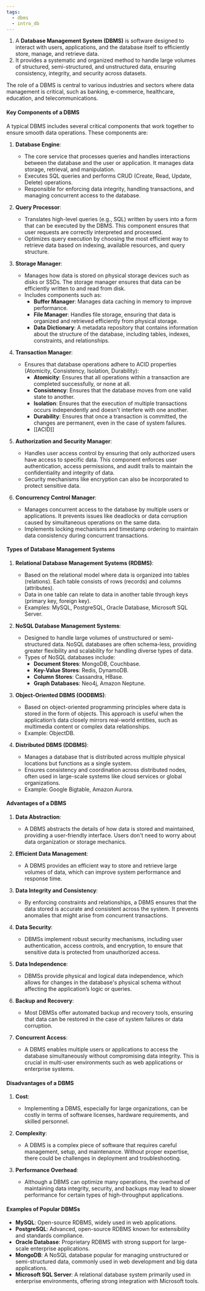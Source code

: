 ```yaml
---
tags:
  - dbms
  - intro_db
---
```

1. A **Database Management System (DBMS)** is software designed to interact with users, applications, and the database itself to efficiently store, manage, and retrieve data. 
2. It provides a systematic and organized method to handle large volumes of structured, semi-structured, and unstructured data, ensuring consistency, integrity, and security across datasets.

The role of a DBMS is central to various industries and sectors where data management is critical, such as banking, e-commerce, healthcare, education, and telecommunications.

#### Key Components of a DBMS
A typical DBMS includes several critical components that work together to ensure smooth data operations. These components are:

1. **Database Engine**:
   - The core service that processes queries and handles interactions between the database and the user or application. It manages data storage, retrieval, and manipulation.
   - Executes SQL queries and performs CRUD (Create, Read, Update, Delete) operations.
   - Responsible for enforcing data integrity, handling transactions, and managing concurrent access to the database.

2. **Query Processor**:
   - Translates high-level queries (e.g., SQL) written by users into a form that can be executed by the DBMS. This component ensures that user requests are correctly interpreted and processed.
   - Optimizes query execution by choosing the most efficient way to retrieve data based on indexing, available resources, and query structure.

3. **Storage Manager**:
   - Manages how data is stored on physical storage devices such as disks or SSDs. The storage manager ensures that data can be efficiently written to and read from disk.
   - Includes components such as:
     - **Buffer Manager**: Manages data caching in memory to improve performance.
     - **File Manager**: Handles file storage, ensuring that data is organized and retrieved efficiently from physical storage.
     - **Data Dictionary**: A metadata repository that contains information about the structure of the database, including tables, indexes, constraints, and relationships.

4. **Transaction Manager**:
   - Ensures that database operations adhere to ACID properties (Atomicity, Consistency, Isolation, Durability):
     - **Atomicity**: Ensures that all operations within a transaction are completed successfully, or none at all.
     - **Consistency**: Ensures that the database moves from one valid state to another.
     - **Isolation**: Ensures that the execution of multiple transactions occurs independently and doesn't interfere with one another.
     - **Durability**: Ensures that once a transaction is committed, the changes are permanent, even in the case of system failures.
     - [[ACID]]

5. **Authorization and Security Manager**:
   - Handles user access control by ensuring that only authorized users have access to specific data. This component enforces user authentication, access permissions, and audit trails to maintain the confidentiality and integrity of data.
   - Security mechanisms like encryption can also be incorporated to protect sensitive data.

6. **Concurrency Control Manager**:
   - Manages concurrent access to the database by multiple users or applications. It prevents issues like deadlocks or data corruption caused by simultaneous operations on the same data.
   - Implements locking mechanisms and timestamp ordering to maintain data consistency during concurrent transactions.

#### Types of Database Management Systems

1. **Relational Database Management Systems (RDBMS)**:
   - Based on the relational model where data is organized into tables (relations). Each table consists of rows (records) and columns (attributes).
   - Data in one table can relate to data in another table through keys (primary key, foreign key).
   - Examples: MySQL, PostgreSQL, Oracle Database, Microsoft SQL Server.

2. **NoSQL Database Management Systems**:
   - Designed to handle large volumes of unstructured or semi-structured data. NoSQL databases are often schema-less, providing greater flexibility and scalability for handling diverse types of data.
   - Types of NoSQL databases include:
     - **Document Stores**: MongoDB, Couchbase.
     - **Key-Value Stores**: Redis, DynamoDB.
     - **Column Stores**: Cassandra, HBase.
     - **Graph Databases**: Neo4j, Amazon Neptune.

3. **Object-Oriented DBMS (OODBMS)**:
   - Based on object-oriented programming principles where data is stored in the form of objects. This approach is useful when the application’s data closely mirrors real-world entities, such as multimedia content or complex data relationships.
   - Example: ObjectDB.

4. **Distributed DBMS (DDBMS)**:
   - Manages a database that is distributed across multiple physical locations but functions as a single system.
   - Ensures consistency and coordination across distributed nodes, often used in large-scale systems like cloud services or global organizations.
   - Example: Google Bigtable, Amazon Aurora.

#### Advantages of a DBMS
1. **Data Abstraction**:
   - A DBMS abstracts the details of how data is stored and maintained, providing a user-friendly interface. Users don't need to worry about data organization or storage mechanics.

2. **Efficient Data Management**:
   - A DBMS provides an efficient way to store and retrieve large volumes of data, which can improve system performance and response time.

3. **Data Integrity and Consistency**:
   - By enforcing constraints and relationships, a DBMS ensures that the data stored is accurate and consistent across the system. It prevents anomalies that might arise from concurrent transactions.

4. **Data Security**:
   - DBMSs implement robust security mechanisms, including user authentication, access controls, and encryption, to ensure that sensitive data is protected from unauthorized access.

5. **Data Independence**:
   - DBMSs provide physical and logical data independence, which allows for changes in the database's physical schema without affecting the application’s logic or queries.

6. **Backup and Recovery**:
   - Most DBMSs offer automated backup and recovery tools, ensuring that data can be restored in the case of system failures or data corruption.

7. **Concurrent Access**:
   - A DBMS enables multiple users or applications to access the database simultaneously without compromising data integrity. This is crucial in multi-user environments such as web applications or enterprise systems.

#### Disadvantages of a DBMS
1. **Cost**:
   - Implementing a DBMS, especially for large organizations, can be costly in terms of software licenses, hardware requirements, and skilled personnel.

2. **Complexity**:
   - A DBMS is a complex piece of software that requires careful management, setup, and maintenance. Without proper expertise, there could be challenges in deployment and troubleshooting.

3. **Performance Overhead**:
   - Although a DBMS can optimize many operations, the overhead of maintaining data integrity, security, and backups may lead to slower performance for certain types of high-throughput applications.

#### Examples of Popular DBMSs
- **MySQL**: Open-source RDBMS, widely used in web applications.
- **PostgreSQL**: Advanced, open-source RDBMS known for extensibility and standards compliance.
- **Oracle Database**: Proprietary RDBMS with strong support for large-scale enterprise applications.
- **MongoDB**: A NoSQL database popular for managing unstructured or semi-structured data, commonly used in web development and big data applications.
- **Microsoft SQL Server**: A relational database system primarily used in enterprise environments, offering strong integration with Microsoft tools.
